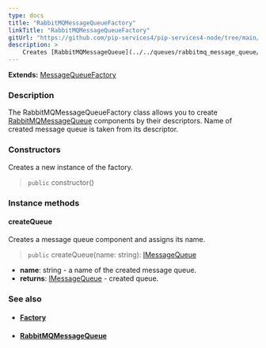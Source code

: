 ```yaml
---
type: docs
title: "RabbitMQMessageQueueFactory"
linkTitle: "RabbitMQMessageQueueFactory"
gitUrl: "https://github.com/pip-services4/pip-services4-node/tree/main/pip-services4-rabbitmq-node"
description: > 
    Creates [RabbitMQMessageQueue](../../queues/rabbitmq_message_queue/)  components by their descriptors.
---
```


**Extends:** [MessageQueueFactory](../../../messaging/build/message_queue_factory)

### Description

The RabbitMQMessageQueueFactory class allows you to create [RabbitMQMessageQueue](../../queues/rabbitmq_message_queue/) components by their descriptors.
Name of created message queue is taken from its descriptor.

### Constructors

Creates a new instance of the factory.

> `public` constructor()

### Instance methods

#### createQueue
Creates a message queue component and assigns its name.

> `public` createQueue(name: string): [IMessageQueue](../../../messaging/queues/imessage_queue)

- **name**: string - a name of the created message queue.
- **returns**: [IMessageQueue](../../../messaging/queues/imessage_queue) - created queue.

### See also
- #### [Factory](../../../components/build/factory)
- #### [RabbitMQMessageQueue](../../queues/rabbitmq_message_queue)


